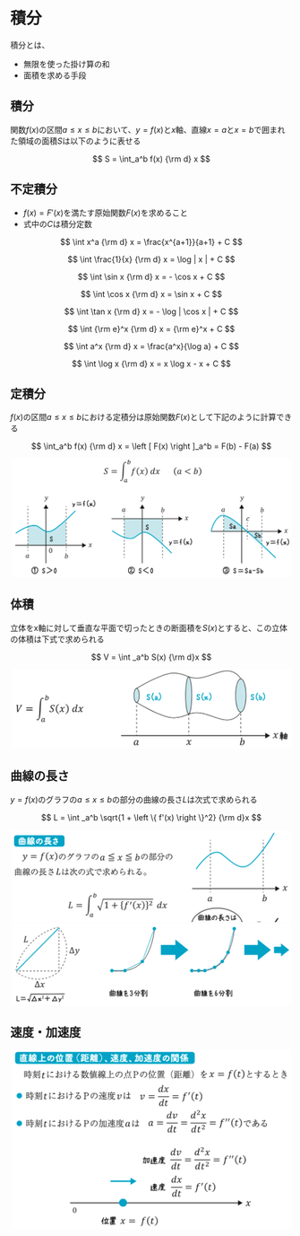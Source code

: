 # 積分

積分とは、

- 無限を使った掛け算の和
- 面積を求める手段

## 積分

関数$f(x)$の区間$a \leq x \leq b$において、$y = f(x)$と$x$軸、直線$x=a$と$x=b$で囲まれた領域の面積$S$は以下のように表せる

$$
S = \int_a^b f(x) {\rm d} x
$$

## 不定積分

- $f(x) = F'(x)$を満たす原始関数$F(x)$を求めること
- 式中の$C$は積分定数

$$
\int x^a {\rm d} x = \frac{x^{a+1}}{a+1} + C
$$

$$
\int \frac{1}{x} {\rm d} x = \log | x | + C
$$

$$
\int \sin x {\rm d} x = - \cos x + C
$$

$$
\int \cos x {\rm d} x = \sin x + C
$$

$$
\int \tan x {\rm d} x = - \log | \cos x | + C
$$

$$
\int {\rm e}^x {\rm d} x = {\rm e}^x + C
$$

$$
\int a^x {\rm d} x = \frac{a^x}{\log a} + C
$$

$$
\int \log x {\rm d} x = x \log x - x + C
$$

## 定積分

$f(x)$の区間$a \leq x \leq b$における定積分は原始関数$F(x)$として下記のように計算できる

$$
\int_a^b f(x) {\rm d} x = \left [ F(x) \right ]_a^b = F(b) - F(a)
$$

<div align="center">
    <img src="定積分.png" width=500">
</div>

## 体積

立体をx軸に対して垂直な平面で切ったときの断面積を$S(x)$とすると、この立体の体積は下式で求められる

$$
V = \int _a^b S(x) {\rm d}x
$$

<div align="center">
    <img src="体積.png" width=500">
</div>

## 曲線の長さ

$y = f(x)$のグラフの$a \leq x \leq b$の部分の曲線の長さ$L$は次式で求められる

$$
L = \int _a^b \sqrt{1 + \left \{ f'(x) \right \}^2} {\rm d}x
$$

<div align="center">
    <img src="曲線の長さ1.png" width=500">
    <img src="曲線の長さ2.png" width=500">
</div>

## 速度・加速度

<div align="center">
    <img src="速度・加速度.png" width=500">
</div>
